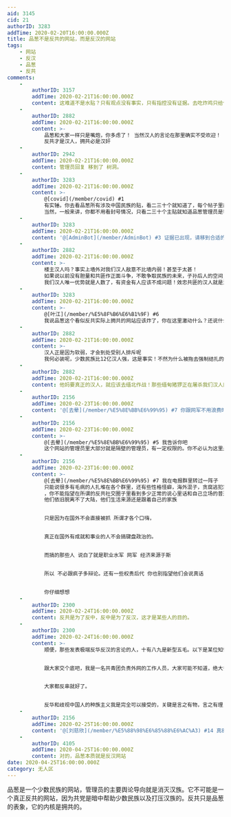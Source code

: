 ```yaml
---
aid: 3145
cid: 21
authorID: 3283
addTime: 2020-02-20T16:00:00.000Z
title: 品葱不是反共的网站，而是反汉的网站
tags:
    - 网站
    - 反汉
    - 品葱
    - 反共
comments:
    -
        authorID: 3157
        addTime: 2020-02-21T16:00:00.000Z
        content: 这难道不是水贴？只有观点没有事实，只有指控没有证据。去吃炸鸡只给你鸡骨头，不给肉可以吗？
    -
        authorID: 2882
        addTime: 2020-02-21T16:00:00.000Z
        content: >-
            品葱和大家一样只是嘴炮，你多虑了！ 当然汉人的言论在那里确实不受欢迎！ 欢迎所有皇汉同胞加入“九五皇汉”共同筹议复兴汉族文化
            反共才是汉人，拥共必是汉奸
    -
        authorID: 2942
        addTime: 2020-02-21T16:00:00.000Z
        content: 管理员回复 移到了 树洞。
    -
        authorID: 3283
        addTime: 2020-02-21T16:00:00.000Z
        content: >-
            @[covid](/member/covid) #1
            有实锤。你去看品葱所有涉及中国民族的贴，看二三十个就知道了，每个帖子里面都有大批被封号的用户，你会奇怪他们的发言为什么不见了，只有别人引用框里面才看得见。这些发言全部都是帮汉族讲话的。只有帮汉族讲话的才会被封，帮其他族讲话不会被封。
            当然，一般来讲，你都不用看封号情况，只看二三十个主贴就知道品葱管理员是帮少数民族了。品葱那些谈论民族问题的都是些什么贵主贴啊，屁股太歪了！
    -
        authorID: 3283
        addTime: 2020-02-21T16:00:00.000Z
        content: '@[AdminBot](/member/AdminBot) #3 证据已出现，请移到合适的版块'
    -
        authorID: 2882
        addTime: 2020-02-21T16:00:00.000Z
        content: >-
            楼主汉人吗？事实上墙外对我们汉人敌意不比墙内弱！甚至于太甚！
            如果说以前没有胆量和共匪作正面斗争，不敢争取民族的未来，子孙后人的空间，但现在一场肺炎共匪举国上下忧患不已！如果我们将来有能力对匪国使用生物战剂？我们皇汉在国内复国无望、也在海外建不了国，但如果我们筹备资金，培训一批或雇佣一批生化专家，同共匪同归于尽的能力总该具备了
            我们汉人唯一优势就是人数了，有资金有人应该不成问题！效忠共匪的汉人就是汉奸！本就该死！！！
    -
        authorID: 3283
        addTime: 2020-02-21T16:00:00.000Z
        content: >-
            @[叶江](/member/%E5%8F%B6%E6%B1%9F) #6
            我说品葱这个看似反共实际上拥共的网站应该炸了，你在这里激动什么？还说什么用生化专家来杀人，你不觉得自己装汉族装得不像吗？明明汉族最软弱，哪里有像你这样的，装过头了吧
    -
        authorID: 2882
        addTime: 2020-02-21T16:00:00.000Z
        content: >-
            汉人正是因为软弱，才会到处受别人排斥呢
            我何必装呢，少数民族比12亿汉人强，这是事实！不然为什么被拖去强制结扎的是汉人的妻子，而不是少数民族妻子呢？
    -
        authorID: 2882
        addTime: 2020-02-21T16:00:00.000Z
        content: 他妈要真正的汉人，就应该去缅北作战！那些缅甸猪猡正在屠杀我们汉人同胞，活在共匪冶下的保温瓶里，你忘记了世间的险恶
    -
        authorID: 2156
        addTime: 2020-02-23T16:00:00.000Z
        content: '@[去晕](/member/%E5%8E%BB%E6%99%95) #7 你跟网军不用浪费时间啦'
    -
        authorID: 2156
        addTime: 2020-02-23T16:00:00.000Z
        content: >-
            @[去晕](/member/%E5%8E%BB%E6%99%95) #5 我告诉你吧
            这个网站的管理员里大部分就是隔壁的管理员，有一定权限的。你不必认为这里是反pincong 应该叫pincong的补集
    -
        authorID: 2156
        addTime: 2020-02-23T16:00:00.000Z
        content: >-
            @[去晕](/member/%E5%8E%BB%E6%99%95) #7 我在电报群里转过一阵子
            只能说很多有毛病的人扎堆在各个群里，还有些性格怪癖，海外混子，贪腐逃犯家属什么的
            ，你不能指望在所谓的反共社交圈子里看到多少正常的说心里话和自己立场的普通人，因为在我看来，很多人就算是在国外苟且着
            他们依旧脱离不了大陆，他们生活来源还是跟着自己的家族


            只是因为在国外不会直接被抓 所谓才各个口嗨，


            真正在国外有成就和事业的人不会搞键盘政治的。


            而搞的那些人 说白了就是职业水军 网军 经济来源于斯


            所以 不必跟疯子多辩论。还有一些权贵后代 你也别指望他们会说真话


            你仔细想想
    -
        authorID: 2300
        addTime: 2020-02-24T16:00:00.000Z
        content: 反共是为了反中，反中是为了反汉，这才是某些人的目的。
    -
        authorID: 2300
        addTime: 2020-02-24T16:00:00.000Z
        content: >-
            顺便，那些发表极端反华反汉的言论的人，十有八九是新型五毛。以下是某位知情人士的爆料：


            跟大家交个底吧，我是一名共青团负责外网的工作人员，大家可能不知道，绝大多数境外极端反华言论都是我们发表的，我们的目的就是抹黑那些有良知有感召力的公知和异见人士，因为他们其实只是反党，或者只对一些政府工作中的问题发表不满，或者仅仅只是追求最基本的一些公民权利，这些权利其实也是合法的，但也正因为这样，我们很难挑出这些人的毛病，引导舆论的成本太高。而且说实话我们的网评员队伍整体的素质都不高，基本上都是学习不怎么好的，干其他事情没出路的人，还有一些服刑的犯人，说实话要不是为了生计我也不会干这个，也请大家理解。但是像我这样的人不多了，我只能告诉大家什么屠支言论啊其实都是我们发明的，目的就是让听众产生反感，扰乱他们的情绪，让正常讨论无法进行，就是大家俗称的反串黑。让我惊讶的是，这些工作人员用起来这些不堪入耳的词句时居然能得心应手，甚至还很有创造力，是我不得不怀疑他们不是因为工作才说出这些话，而是自己内心里就认同自己说的话，这太可怕了。谁能想象上级对这些做法一点都不介意，甚至有一个领导在看到我们汇报截图的时候还哈哈大笑，说"你们这个屠杀支那人的创意不错！支那人都是猪哈哈哈！”，那个领导听说还得到过习总书记的接见，不知道习总书记知不知道我们在底下这样搞，难道说知道？想到这我就不寒而栗。特别是我们拿着国家的钱，也就是从老百姓牙缝里抠出来的血汗钱，每天就干这种下流的事情，对社会没有半点好处的事情，每当想到这个我心里都有一种扭曲的不真实感，我的月薪是8000块钱，我们单位打扫卫生的阿姨一个月挣3000块钱，从来对我们都是笑脸相迎，然而他不知道的是，我们这些她眼睛里的体面人，干的却是最肮脏的事。这次肺炎刚被网上爆出消息的时候，我们的任务就是围攻举报那些关注这个事的言论，当时上面的任务就是引导加封杀，我们最常说的一句话就是不传谣不信谣，把事实打成谣言，然后把提出质疑的人都打成公知美分，后来形势实在捂不住了变了我们就接到通知赶紧把那段时间的记录都删了，领导怕留下什么把柄，毕竟我们知道掩盖疫情就是上面的决定。前段时间我们组织了一批人降低疫情影响，什么意思呢？就是压制疫区的求助信息，因为这个事实在太缺德，而且不能通过往常的工作室啊，签约的公关公司(顺便说一下这些公司每年拿政府大笔的所谓宣传经费，实际上基本都是领导的关系户开的)，然后我们就只能偷偷的干，引导那些自干五和小粉红去干，我们一个湖北的同事自己家里人都感染了，然后领导还要让他去组织控评，据说那个同事当场崩溃，在群里和领导骂了，后来领导就把他拉黑了，而且还告诉技术部门这个人现在是高危关注对象，注意监控。


            大家都反串就好了。


            反华和歧视中国人的种族主义我是完全可以接受的，关键是言之有物，言之有理，言之有趣，看完了让人也想反，而不是相反。
    -
        authorID: 2156
        addTime: 2020-02-25T16:00:00.000Z
        content: '@[刘慈欣](/member/%E5%88%98%E6%85%88%E6%AC%A3) #14 真8k 。。说好的单位是美元呢？？'
    -
        authorID: 4105
        addTime: 2020-04-25T16:00:00.000Z
        content: 对的，品葱本质就是反汉网站
date: 2020-04-25T16:00:00.000Z
category: 无人区
---
```


品葱是一个少数民族的网站，管理员的主要舆论导向就是消灭汉族。它不可能是一个真正反共的网站，因为共党是暗中帮助少数民族以及打压汉族的。反共只是品葱的表象，它的内核是拥共的。
